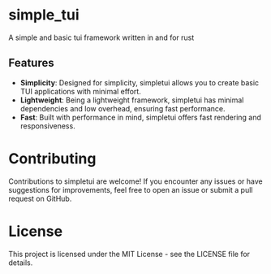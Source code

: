 # simple_tui
A simple and basic tui framework written in and for rust
## Features
- **Simplicity**: Designed for simplicity, simpletui allows you to create basic TUI applications with minimal effort.
- **Lightweight**: Being a lightweight framework, simpletui has minimal dependencies and low overhead, ensuring fast performance.
- **Fast**: Built with performance in mind, simpletui offers fast rendering and responsiveness.

# Contributing
Contributions to simpletui are welcome! If you encounter any issues or have suggestions for improvements, feel free to open an issue or submit a pull request on GitHub.

# License
This project is licensed under the MIT License - see the LICENSE file for details.
